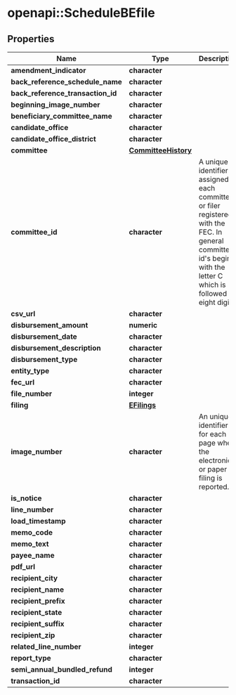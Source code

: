 # openapi::ScheduleBEfile


## Properties
Name | Type | Description | Notes
------------ | ------------- | ------------- | -------------
**amendment_indicator** | **character** |  | [optional] 
**back_reference_schedule_name** | **character** |  | [optional] 
**back_reference_transaction_id** | **character** |  | [optional] 
**beginning_image_number** | **character** |  | [optional] 
**beneficiary_committee_name** | **character** |  | [optional] 
**candidate_office** | **character** |  | [optional] 
**candidate_office_district** | **character** |  | [optional] 
**committee** | [**CommitteeHistory**](CommitteeHistory.md) |  | [optional] 
**committee_id** | **character** |  A unique identifier assigned to each committee or filer registered with the FEC. In general committee id&#39;s begin with the letter C which is followed by eight digits.  | [optional] 
**csv_url** | **character** |  | [optional] 
**disbursement_amount** | **numeric** |  | [optional] 
**disbursement_date** | **character** |  | [optional] 
**disbursement_description** | **character** |  | [optional] 
**disbursement_type** | **character** |  | [optional] 
**entity_type** | **character** |  | [optional] 
**fec_url** | **character** |  | [optional] 
**file_number** | **integer** |  | 
**filing** | [**EFilings**](EFilings.md) |  | [optional] 
**image_number** | **character** |  An unique identifier for each page where the electronic or paper filing is reported.  | [optional] 
**is_notice** | **character** |  | [optional] 
**line_number** | **character** |  | [optional] 
**load_timestamp** | **character** |  | [optional] 
**memo_code** | **character** |  | [optional] 
**memo_text** | **character** |  | [optional] 
**payee_name** | **character** |  | [optional] 
**pdf_url** | **character** |  | [optional] 
**recipient_city** | **character** |  | [optional] 
**recipient_name** | **character** |  | [optional] 
**recipient_prefix** | **character** |  | [optional] 
**recipient_state** | **character** |  | [optional] 
**recipient_suffix** | **character** |  | [optional] 
**recipient_zip** | **character** |  | [optional] 
**related_line_number** | **integer** |  | 
**report_type** | **character** |  | [optional] 
**semi_annual_bundled_refund** | **integer** |  | [optional] 
**transaction_id** | **character** |  | [optional] 



